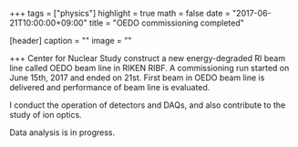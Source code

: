 +++
tags = ["physics"]
highlight = true
math = false
date = "2017-06-21T10:00:00+09:00"
title = "OEDO commissioning completed"

[header]
  caption = ""
  image = ""

+++
Center for Nuclear Study construct a new energy-degraded RI beam line called OEDO beam line in RIKEN RIBF. A commissioning run started on June 15th, 2017 and ended on 21st. First beam in OEDO beam line is delivered and performance of beam line is evaluated.

I conduct the operation of detectors and DAQs, and also contribute to the study of ion optics.

Data analysis is in progress.
